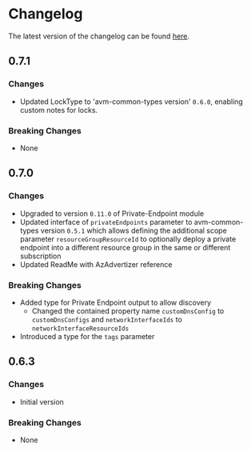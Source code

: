 # Changelog

The latest version of the changelog can be found [here](https://github.com/Azure/bicep-registry-modules/blob/main/avm/res/app-configuration/configuration-store/CHANGELOG.md).

## 0.7.1

### Changes

- Updated LockType to 'avm-common-types version' `0.6.0`, enabling custom notes for locks.

### Breaking Changes

- None

## 0.7.0

### Changes

- Upgraded to version `0.11.0` of Private-Endpoint module
- Updated interface of `privateEndpoints` parameter to avm-common-types version `0.5.1` which allows defining the additional scope parameter `resourceGroupResourceId` to optionally deploy a private endpoint into a different resource group in the same or different subscription
- Updated ReadMe with AzAdvertizer reference

### Breaking Changes

- Added type for Private Endpoint output to allow discovery
  - Changed the contained property name `customDnsConfig` to `customDnsConfigs` and  `networkInterfaceIds` to `networkInterfaceResourceIds`
- Introduced a type for the `tags` parameter

## 0.6.3

### Changes

- Initial version

### Breaking Changes

- None
